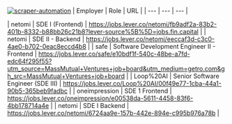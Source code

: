 [![scraper-automation](https://github.com/azad-ali786/Job_Openings/actions/workflows/scraper-automation.yml/badge.svg)](https://github.com/azad-ali786/Job_Openings/actions/workflows/scraper-automation.yml)
| Employer | Role | URL |
| --- | --- | --- |













































| netomi | SDE I (Frontend) | https://jobs.lever.co/netomi/fb9adf2a-83b2-401b-8332-b88bb26c21b8?lever-source%5B%5D=jobs.fin.capital |
| netomi | SDE II - Backend | https://jobs.lever.co/netomi/eeccaf3d-c3c0-4ae0-b702-0eac8eccd4b8 |
| safe | Software Development Engineer II - Frontend | https://jobs.lever.co/safe/e10bdf1f-540c-48be-a7fd-edc64f295f55?utm_source=MassMutual+Ventures+job+board&utm_medium=getro.com&gh_src=MassMutual+Ventures+job+board |
| Loop%20AI | Senior Software Engineer (SDE III) | https://jobs.lever.co/Loop%20AI/00f49e77-1cba-44a1-90b5-365beb9fadbc |
| oneimpression | SDE 1 Frontend | https://jobs.lever.co/oneimpression/e00538da-5611-4458-83f6-4bb178714a4e |
| netomi | SDE I Backend | https://jobs.lever.co/netomi/6724aa9e-157b-442e-894e-c995b976a78b |













































